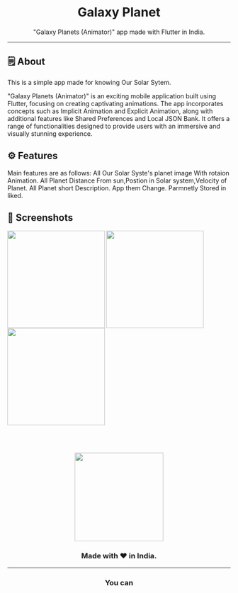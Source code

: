 <div align="center">




# **Galaxy Planet**
"Galaxy Planets (Animator)" app made with Flutter in India.

---

</div>



## 🗒 About

This is a simple app made for knowing Our Solar Sytem.

"Galaxy Planets (Animator)" is an exciting mobile application built using Flutter, focusing on
creating captivating animations. The app incorporates concepts such as Implicit Animation and
Explicit Animation, along with additional features like Shared Preferences and Local JSON
Bank. It offers a range of functionalities designed to provide users with an immersive and
visually stunning experience.

## ⚙️ Features
Main features are as follows:
All Our Solar Syste's planet image With rotaion Animation.
All Planet Distance From sun,Postion in Solar system,Velocity of Planet.
All Planet short Description.
App them Change.
Parmnetly Stored in liked.
## 📲 Screenshots

<img align="left" src="./assets/screenshots/age_calc_1.png" width="220px">
<img align="left" src="./assets/screenshots/age_calc_2.png" width="220px">
<img src="./assets/screenshots/age_calc_3.png" width="220px">


<br><br>



<div align="center">

<img src="./assets/icons/logo.png" width="200px" height="200px">

### Made with ❤️ in India.
---
### You can
